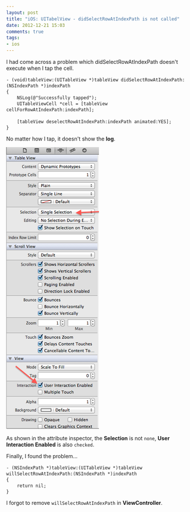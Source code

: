 ```yaml
---
layout: post
title: "iOS: UITabelView - didSelectRowAtIndexPath is not called"
date: 2012-12-21 15:03
comments: true
tags: 
- ios
---
```


I had come across a problem which didSelectRowAtIndexPath doesn't execute when I tap the cell.

```obj-c
- (void)tableView:(UITableView *)tableView didSelectRowAtIndexPath:(NSIndexPath *)indexPath
{
    NSLog(@"Successfully tapped");
    UITableViewCell *cell = [tableView cellForRowAtIndexPath:indexPath];
    
    [tableView deselectRowAtIndexPath:indexPath animated:YES];
}
```
No matter how I tap, it doesn't show the **log**.

![Attributes Inspector](/images/posts/2012-12-21-ios-uitabelview-didselectrowatindexpath-is-not-called/attributes_inspector.png)

As shown in the attribute inspector, the **Selection** is not `none`, **User Interaction Enabled** is also `checked`.

Finally, I found the problem...

```obj-c
- (NSIndexPath *)tableView:(UITableView *)tableView willSelectRowAtIndexPath:(NSIndexPath *)indexPath
{
    return nil;
}
```

I forgot to remove `willSelectRowAtIndexPath` in **ViewController**.
